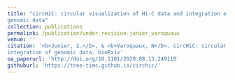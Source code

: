 ```yaml
---
title: "circHiC: circular visualization of Hi-C data and integration of
genomic data"
collection: publications
permalink: /publication/under_revision-junier_varoquaux
venue: ''
citation: '<b>Junier, I.</b>, & <b>Varoquaux, N</b>. circHiC: circular visualization of Hi-C data and
integration of genomic data. bioRxiv'
oa_paperurl: 'http://doi.org/10.1101/2020.08.13.249110'
githuburl: 'https://tree-timc.github.io/circhic/'
---
```

